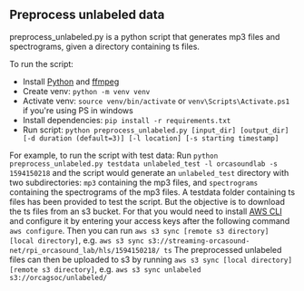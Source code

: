 ## Preprocess unlabeled data

preprocess_unlabeled.py is a python script that generates mp3 files and spectrograms, given a directory containing ts files.

To run the script:

-   Install [Python](https://www.python.org/) and [ffmpeg](https://ffmpeg.org/)
-   Create venv: `python -m venv venv`
-   Activate venv: `source venv/bin/activate` or `venv\Scripts\Activate.ps1` if you're using PS in windows
-   Install dependencies: `pip install -r requirements.txt`
-   Run script: `python preprocess_unlabeled.py [input_dir] [output_dir] [-d duration (default=3)] [-l location] [-s starting timestamp]`

For example, to run the script with test data:
Run `python preprocess_unlabeled.py testdata unlabeled_test -l orcasoundlab -s 1594150218` and the script would generate an `unlabeled_test` directory with two subdirectories: `mp3` containing the mp3 files, and `spectrograms` containing the spectrograms of the mp3 files.
A testdata folder containing ts files has been provided to test the script.
But the objective is to download the ts files from an s3 bucket. For that you would need to install [AWS CLI](https://aws.amazon.com/cli/) and configure it by entering your access keys after the following command `aws configure`. Then you can run `aws s3 sync [remote s3 directory] [local directory]`, e.g. `aws s3 sync s3://streaming-orcasound-net/rpi_orcasound_lab/hls/1594150218/ ts`
The preprocessed unlabeled files can then be uploaded to s3 by running `aws s3 sync [local directory] [remote s3 directory]`, e.g. `aws s3 sync unlabeled s3://orcagsoc/unlabeled/`
